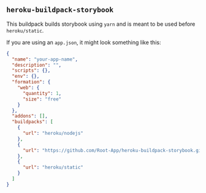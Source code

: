 ## `heroku-buildpack-storybook`

This buildpack builds storybook using `yarn` and is meant to be used before `heroku/static`.

If you are using an `app.json`, it might look something like this:

```JSON
{
  "name": "your-app-name",
  "description": "",
  "scripts": {},
  "env": {},
  "formation": {
    "web": {
      "quantity": 1,
      "size": "free"
    }
  },
  "addons": [],
  "buildpacks": [
    {
      "url": "heroku/nodejs"
    },
    {
      "url": "https://github.com/Root-App/heroku-buildpack-storybook.git"
    },
    {
      "url": "heroku/static"
    }
  ]
}

```
